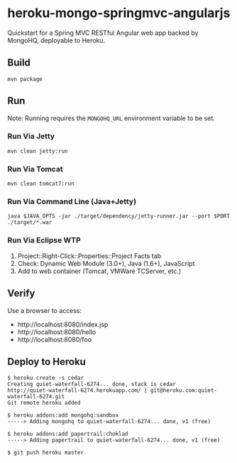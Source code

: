 heroku-mongo-springmvc-angularjs
========================

Quickstart for a Spring MVC RESTful Angular web app backed by MongoHQ, deployable to Heroku.


## Build

    mvn package
    

## Run

Note: Running requires the `MONGOHQ_URL` environment variable to be set.

    
### Run Via Jetty

    mvn clean jetty:run
    

### Run Via Tomcat

    mvn clean tomcat7:run
    

### Run Via Command Line (Java+Jetty)

    java $JAVA_OPTS -jar ./target/dependency/jetty-runner.jar --port $PORT ./target/*.war


### Run Via Eclipse WTP

1. Project::Right-Click::Properties::Project Facts tab
2. Check: Dynamic Web Module (3.0+), Java  (1.6+), JavaScript 
3. Add to web container (Tomcat, VMWare TCServer, etc.) 

## Verify

Use a browser to access:

* http://localhost:8080/index.jsp
* http://localhost:8080/hello
* http://localhost:8080/foo

## Deploy to Heroku

    $ heroku create -s cedar
    Creating quiet-waterfall-6274... done, stack is cedar
    http://quiet-waterfall-6274.herokuapp.com/ | git@heroku.com:quiet-waterfall-6274.git
    Git remote heroku added
    
    $ heroku addons:add mongohq:sandbox
    -----> Adding mongohq to quiet-waterfall-6274... done, v1 (free)
    
    $ heroku addons:add papertrail:choklad
    -----> Adding papertrail to quiet-waterfall-6274... done, v1 (free)
    
    $ git push heroku master
